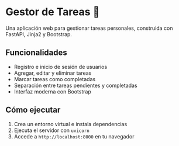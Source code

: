# Gestor de Tareas 📝

Una aplicación web para gestionar tareas personales, construida con FastAPI, Jinja2 y Bootstrap.

## Funcionalidades
- Registro e inicio de sesión de usuarios
- Agregar, editar y eliminar tareas
- Marcar tareas como completadas
- Separación entre tareas pendientes y completadas
- Interfaz moderna con Bootstrap

## Cómo ejecutar
1. Crea un entorno virtual e instala dependencias
2. Ejecuta el servidor con `uvicorn`
3. Accede a `http://localhost:8000` en tu navegador
